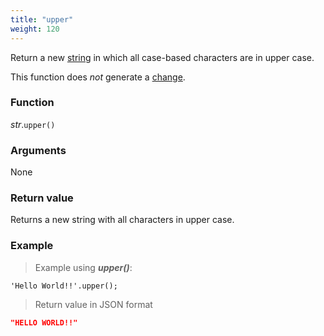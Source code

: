 ```yaml
---
title: "upper"
weight: 120
---
```


Return a new [string](..) in which all case-based characters are in upper case.

This function does *not* generate a [change](../../../overview/changes).

### Function

*str*.`upper()`

### Arguments

None

### Return value

Returns a new string with all characters in upper case.

### Example

> Example using ***upper()***:

```thingsdb,json_response
'Hello World!!'.upper();
```

> Return value in JSON format

```json
"HELLO WORLD!!"
```
